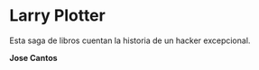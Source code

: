 # Larry Plotter 

Esta saga de libros cuentan la historia de un hacker excepcional. 

**Jose Cantos**
